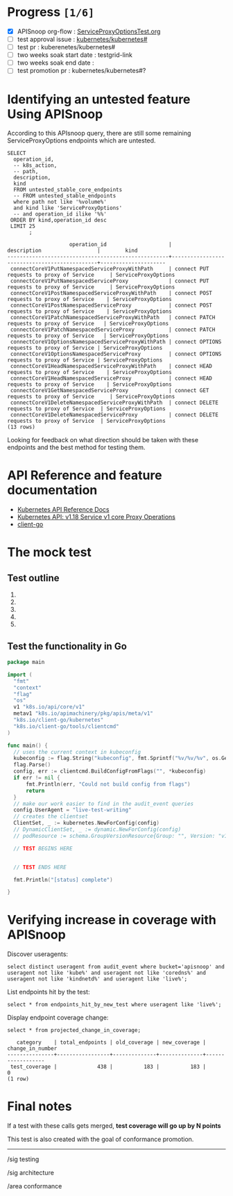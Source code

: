 # Progress <code>[1/6]</code>

-   [X] APISnoop org-flow : [ServiceProxyOptionsTest.org](https://github.com/cncf/apisnoop/blob/master/tickets/k8s/ServiceProxyOptionsTest.org)
-   [ ] test approval issue : [kubernetes/kubernetes#](https://github.com/kubernetes/kubernetes/issues/)
-   [ ] test pr : kuberenetes/kubernetes#
-   [ ] two weeks soak start date : testgrid-link
-   [ ] two weeks soak end date :
-   [ ] test promotion pr : kubernetes/kubernetes#?

# Identifying an untested feature Using APISnoop

According to this APIsnoop query, there are still some remaining ServiceProxyOptions endpoints which are untested.

```sql-mode
SELECT
  operation_id,
  -- k8s_action,
  -- path,
  description,
  kind
  FROM untested_stable_core_endpoints
  -- FROM untested_stable_endpoints
  where path not like '%volume%'
  and kind like 'ServiceProxyOptions'
  -- and operation_id ilike '%%'
 ORDER BY kind,operation_id desc
 LIMIT 25
       ;
```

```example
                    operation_id                    |                 description                  |        kind         
----------------------------------------------------+----------------------------------------------+---------------------
 connectCoreV1PutNamespacedServiceProxyWithPath     | connect PUT requests to proxy of Service     | ServiceProxyOptions
 connectCoreV1PutNamespacedServiceProxy             | connect PUT requests to proxy of Service     | ServiceProxyOptions
 connectCoreV1PostNamespacedServiceProxyWithPath    | connect POST requests to proxy of Service    | ServiceProxyOptions
 connectCoreV1PostNamespacedServiceProxy            | connect POST requests to proxy of Service    | ServiceProxyOptions
 connectCoreV1PatchNamespacedServiceProxyWithPath   | connect PATCH requests to proxy of Service   | ServiceProxyOptions
 connectCoreV1PatchNamespacedServiceProxy           | connect PATCH requests to proxy of Service   | ServiceProxyOptions
 connectCoreV1OptionsNamespacedServiceProxyWithPath | connect OPTIONS requests to proxy of Service | ServiceProxyOptions
 connectCoreV1OptionsNamespacedServiceProxy         | connect OPTIONS requests to proxy of Service | ServiceProxyOptions
 connectCoreV1HeadNamespacedServiceProxyWithPath    | connect HEAD requests to proxy of Service    | ServiceProxyOptions
 connectCoreV1HeadNamespacedServiceProxy            | connect HEAD requests to proxy of Service    | ServiceProxyOptions
 connectCoreV1GetNamespacedServiceProxy             | connect GET requests to proxy of Service     | ServiceProxyOptions
 connectCoreV1DeleteNamespacedServiceProxyWithPath  | connect DELETE requests to proxy of Service  | ServiceProxyOptions
 connectCoreV1DeleteNamespacedServiceProxy          | connect DELETE requests to proxy of Service  | ServiceProxyOptions
(13 rows)

```

Looking for feedback on what direction should be taken with these endpoints and the best method for testing them.

# API Reference and feature documentation

-   [Kubernetes API Reference Docs](https://kubernetes.io/docs/reference/kubernetes-api/)
-   [Kubernetes API: v1.18 Service v1 core Proxy Operations](https://kubernetes.io/docs/reference/generated/kubernetes-api/v1.18/#-strong-proxy-operations-service-v1-core-strong-)
-   [client-go](https://github.com/kubernetes/client-go/blob/master/kubernetes/typed/)

# The mock test

## Test outline

1.  


2.  


3.  


4.  


5.  

## Test the functionality in Go

```go
package main

import (
  "fmt"
  "context"
  "flag"
  "os"
  v1 "k8s.io/api/core/v1"
  metav1 "k8s.io/apimachinery/pkg/apis/meta/v1"
  "k8s.io/client-go/kubernetes"
  "k8s.io/client-go/tools/clientcmd"
)

func main() {
  // uses the current context in kubeconfig
  kubeconfig := flag.String("kubeconfig", fmt.Sprintf("%v/%v/%v", os.Getenv("HOME"), ".kube", "config"), "(optional) absolute path to the kubeconfig file")
  flag.Parse()
  config, err := clientcmd.BuildConfigFromFlags("", *kubeconfig)
  if err != nil {
      fmt.Println(err, "Could not build config from flags")
      return
  }
  // make our work easier to find in the audit_event queries
  config.UserAgent = "live-test-writing"
  // creates the clientset
  ClientSet, _ := kubernetes.NewForConfig(config)
  // DynamicClientSet, _ := dynamic.NewForConfig(config)
  // podResource := schema.GroupVersionResource{Group: "", Version: "v1", Resource: "pods"}

  // TEST BEGINS HERE


  // TEST ENDS HERE

  fmt.Println("[status] complete")

}
```

# Verifying increase in coverage with APISnoop

Discover useragents:

```sql-mode
select distinct useragent from audit_event where bucket='apisnoop' and useragent not like 'kube%' and useragent not like 'coredns%' and useragent not like 'kindnetd%' and useragent like 'live%';
```

List endpoints hit by the test:

```sql-mode
select * from endpoints_hit_by_new_test where useragent like 'live%';
```

Display endpoint coverage change:

```sql-mode
select * from projected_change_in_coverage;
```

```example
   category    | total_endpoints | old_coverage | new_coverage | change_in_number
---------------+-----------------+--------------+--------------+------------------
 test_coverage |             438 |          183 |          183 |                0
(1 row)

```

# Final notes

If a test with these calls gets merged, ****test coverage will go up by N points****

This test is also created with the goal of conformance promotion.

---

/sig testing

/sig architecture

/area conformance
